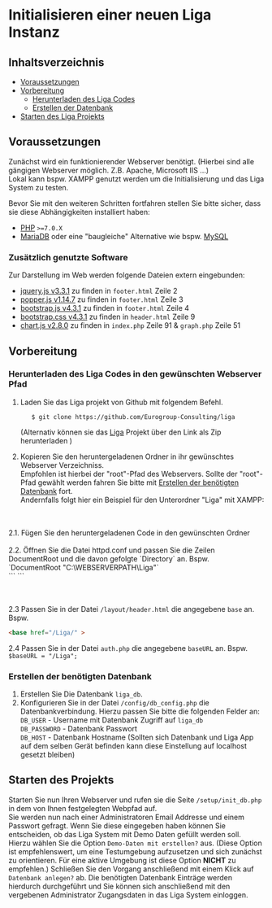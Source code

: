 # Initialisieren einer neuen Liga Instanz
## Inhaltsverzeichnis
- [Voraussetzungen](#voraussetzungen)
- [Vorbereitung](#vorbereitung)
  - [Herunterladen des Liga Codes](#codeladen)
  - [Erstellen der Datenbank](#initDB)
- [Starten des Liga Projekts](#ligaStart)  

<a name="voraussetzungen"></a>
## Voraussetzungen

Zunächst wird ein funktionierender Webserver benötigt. (Hierbei sind alle gängigen Webserver möglich. Z.B. Apache, Microsoft IIS ...)</br>
Lokal kann bspw. XAMPP genutzt werden um die Initialisierung und das Liga System zu testen.

Bevor Sie mit den weiteren Schritten fortfahren stellen Sie bitte sicher, dass sie diese Abhängigkeiten installiert haben:
- [PHP](https://www.php.net/) `>=7.0.X`
- [MariaDB](https://mariadb.org/) oder eine "baugleiche" Alternative wie bspw. [MySQL](https://www.mysql.com/)

### Zusätzlich genutzte Software
Zur Darstellung im Web werden folgende Dateien extern eingebunden:

- [jquery.js v3.3.1](https://code.jquery.com/jquery-3.3.1.slim.min.js) zu finden in `footer.html` Zeile 2
- [popper.js v1.14.7](https://cdnjs.cloudflare.com/ajax/libs/popper.js/1.14.7/umd/popper.min.js) zu finden in `footer.html` Zeile 3
- [bootstrap.js v4.3.1](https://stackpath.bootstrapcdn.com/bootstrap/4.3.1/js/bootstrap.min.js) zu finden in `footer.html` Zeile 4
- [bootstrap.css v4.3.1](https://stackpath.bootstrapcdn.com/bootstrap/4.3.1/css/bootstrap.min.css) zu finden in `header.html` Zeile 9
- [chart.js v2.8.0](https://cdn.jsdelivr.net/npm/chart.js@2.8.0/dist/Chart.min.js) zu finden in `index.php` Zeile 91 & `graph.php` Zeile 51
<a name="vorbereitung"></a>
## Vorbereitung

<a name="codeladen"></a>
### Herunterladen des Liga Codes in den gewünschten Webserver Pfad

1. Laden Sie das Liga projekt von Github mit folgendem Befehl.

          $ git clone https://github.com/Eurogroup-Consulting/liga
    (Alternativ können sie das [Liga](https://github.com/Eurogroup-Consulting/liga) Projekt über den Link als Zip herunterladen )

2. Kopieren Sie den heruntergeladenen Ordner in ihr gewünschtes Webserver Verzeichniss.</br>
Empfohlen ist hierbei der "root"-Pfad des Webservers. Sollte der "root"-Pfad gewählt werden fahren Sie bitte mit [Erstellen der benötigten Datenbank](#initDB) fort.<br>
Andernfalls folgt hier ein Beispiel für den Unterordner "Liga" mit XAMPP:
<br>
<br>
  2.1.  Fügen Sie den heruntergeladenen Code in den gewünschten Ordner  <br><br>
  2.2.  Öffnen Sie die Datei httpd.conf und passen Sie die Zeilen DocumentRoot und die davon     gefolgte `Directory` an. Bspw.</br>
  `DocumentRoot "C:\WEBSERVERPATH\Liga"`</br>
    ```
    <Directory "C:\WEBSERVERPATH\Liga" >
    ```

<br><br>
  2.3  Passen Sie in der Datei `/layout/header.html` die angegebene `base` an. Bspw. </br> 
  ```html
  <base href="/Liga/" >
  ```
  2.4  Passen Sie in der Datei `auth.php` die angegebene `baseURL` an. Bspw. </br> 
  `$baseURL = "/Liga";`

<a name="initDB"></a>
###  Erstellen der benötigten Datenbank 

1. Erstellen Sie Die Datenbank `liga_db`. 
2. Konfigurieren Sie in der Datei `/config/db_config.php` die Datenbankverbindung.
Hierzu passen Sie bitte die folgenden Felder an:</br>
`DB_USER` - Username mit Datenbank Zugriff auf `liga_db` </br>
`DB_PASSWORD` - Datenbank Passwort</br>
`DB_HOST` - Datenbank Hostname (Sollten sich Datenbank und Liga App auf dem selben Gerät befinden kann diese Einstellung auf localhost gesetzt bleiben)</br>
<a name="ligaStart"></a>
## Starten des Projekts

Starten Sie nun Ihren Webserver und rufen sie die Seite `/setup/init_db.php` in dem von Ihnen festgelegten Webpfad auf.</br>
Sie werden nun nach einer Administratoren Email Addresse und einem Passwort gefragt. 
Wenn Sie diese eingegeben haben können Sie entscheiden, ob das Liga System mit Demo Daten gefüllt werden soll. Hierzu wählen Sie die Option `Demo-Daten mit erstellen?` aus. (Diese Option ist empfehlenswert, um eine Testumgebung aufzusetzen und sich zunächst zu orientieren. Für eine aktive Umgebung ist diese Option <b>NICHT</b> zu empfehlen.)
Schließen Sie den Vorgang anschließend mit einem Klick auf `Datenbank anlegen?` ab. Die benötigten Datenbank Einträge werden hierdurch durchgeführt und Sie können sich anschließend mit den vergebenen Administrator Zugangsdaten in das Liga System einloggen.